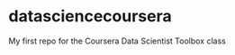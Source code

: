 datasciencecoursera
===================

My first repo for the Coursera Data Scientist Toolbox class
